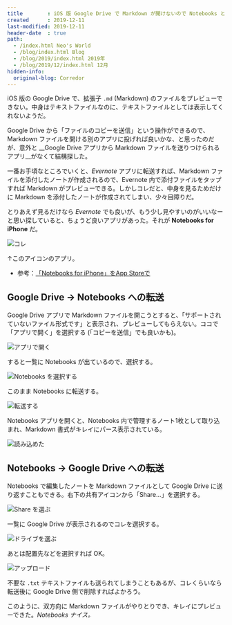 ```yaml
---
title        : iOS 版 Google Drive で Markdown が開けないので Notebooks というアプリに移動して閲覧する
created      : 2019-12-11
last-modified: 2019-12-11
header-date  : true
path:
  - /index.html Neo's World
  - /blog/index.html Blog
  - /blog/2019/index.html 2019年
  - /blog/2019/12/index.html 12月
hidden-info:
  original-blog: Corredor
---
```


iOS 版の Google Drive で、拡張子 `.md` (Markdown) のファイルをプレビューできない。中身はテキストファイルなのに、テキストファイルとしては表示してくれないようだ。

Google Drive から「ファイルのコピーを送信」という操作ができるので、Markdown ファイルを開ける別のアプリに投げれば良いかな、と思ったのだが、意外と __Google Drive アプリから Markdown ファイルを送りつけられるアプリ__がなくて結構探した。

一番お手頃なところでいくと、_Evernote_ アプリに転送すれば、Markdown ファイルを添付したノートが作成されるので、Evernote 内で添付ファイルをタップすれば Markdown がプレビューできる。しかしコレだと、中身を見るためだけに Markdown を添付したノートが作成されてしまい、少々目障りだ。

とりあえず見るだけなら _Evernote_ でも良いが、もう少し見やすいのがいいなーと思い探していると、ちょうど良いアプリがあった。それが __Notebooks for iPhone__ だ。

![コレ](11-02-01.png)

↑このアイコンのアプリ。

- 参考：[‎「Notebooks for iPhone」をApp Storeで](https://apps.apple.com/jp/app/notebooks-for-iphone/id780442075)

## Google Drive → Notebooks への転送

Google Drive アプリで Markdown ファイルを開こうとすると、「サポートされていないファイル形式です」と表示され、プレビューしてもらえない。ココで「アプリで開く」を選択する (「コピーを送信」でも良いかも)。

![アプリで開く](11-02-02.png)

すると一覧に Notebooks が出ているので、選択する。

![Notebooks を選択する](11-02-03.png)

このまま Notebooks に転送する。

![転送する](11-02-04.png)

Notebooks アプリを開くと、Notebooks 内で管理するノート1枚として取り込まれ、Markdown 書式がキレイにパース表示されている。

![読み込めた](11-02-05.png)

## Notebooks → Google Drive への転送

Notebooks で編集したノートを Markdown ファイルとして Google Drive に送り返すこともできる。右下の共有アイコンから「Share...」を選択する。

![Share を選ぶ](11-02-06.png)

一覧に Google Drive が表示されるのでコレを選択する。

![ドライブを選ぶ](11-02-07.png)

あとは配置先などを選択すれば OK。

![アップロード](11-02-08.png)

不要な `.txt` テキストファイルも送られてしまうこともあるが、コレくらいなら転送後に Google Drive 側で削除すればよかろう。

このように、双方向に Markdown ファイルがやりとりでき、キレイにプレビューできた。_Notebooks ナイス。_
